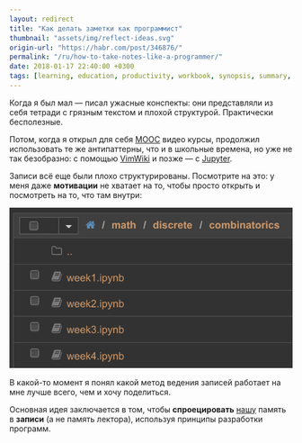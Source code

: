 ```yaml
---
layout: redirect
title: "Как делать заметки как программист"
thumbnail: "assets/img/reflect-ideas.svg"
origin-url: "https://habr.com/post/346876/"
permalink: "/ru/how-to-take-notes-like-a-programmer/"
date: 2018-01-17 22:40:00 +0300
tags: [learning, education, productivity, workbook, synopsis, summary, abstract, conspectus, epitome, second brain, knowledge base]
---
```


Когда я был мал — писал ужасные конспекты: они представляли из себя тетради с грязным текстом и плохой структурой. Практически бесполезные.

Потом, когда я открыл для себя [MOOC](https://en.wikipedia.org/wiki/Massive_open_online_course) видео курсы, продолжил использовать те же антипаттерны, что и в школьные времена, но уже не так безобразно: с помощью [VimWiki](https://vimwiki.github.io) и позже — с [Jupyter](https://jupyter.org).

Записи всё еще были плохо структурированы. Посмотрите на это: у меня даже **мотивации** не хватает на то, чтобы просто открыть и посмотреть на то, что там внутри:

![minipic](/assets/img/weeks.webp)

В какой-то момент я понял какой метод ведения записей работает на мне лучше всего, чем и хочу поделиться.

Основная идея заключается в том, чтобы **спроецировать** <u>нашу</u> память в **записи** (а не память лектора), используя принципы разработки программ.
